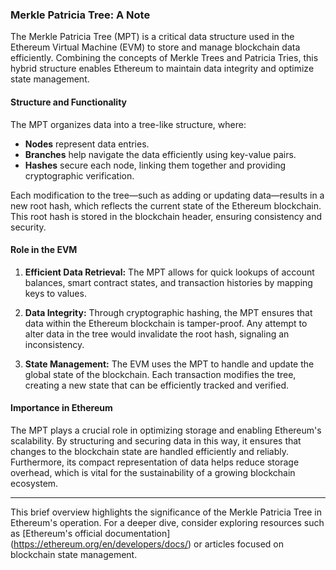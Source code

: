 ### Merkle Patricia Tree: A Note

The Merkle Patricia Tree (MPT) is a critical data structure used in the Ethereum Virtual Machine (EVM) 
to store and manage blockchain data efficiently. Combining the concepts of Merkle Trees and Patricia Tries, 
this hybrid structure enables Ethereum to maintain data integrity and optimize state management.

#### Structure and Functionality
The MPT organizes data into a tree-like structure, where:
- **Nodes** represent data entries.
- **Branches** help navigate the data efficiently using key-value pairs.
- **Hashes** secure each node, linking them together and providing cryptographic verification.

Each modification to the tree—such as adding or updating data—results in a new root hash, which reflects 
the current state of the Ethereum blockchain. This root hash is stored in the blockchain header, ensuring 
consistency and security.

#### Role in the EVM
1. **Efficient Data Retrieval:**
   The MPT allows for quick lookups of account balances, smart contract states, and transaction histories by 
   mapping keys to values.

2. **Data Integrity:**
   Through cryptographic hashing, the MPT ensures that data within the Ethereum blockchain is tamper-proof. 
   Any attempt to alter data in the tree would invalidate the root hash, signaling an inconsistency.

3. **State Management:**
   The EVM uses the MPT to handle and update the global state of the blockchain. Each transaction modifies 
   the tree, creating a new state that can be efficiently tracked and verified.

#### Importance in Ethereum
The MPT plays a crucial role in optimizing storage and enabling Ethereum's scalability. By structuring and 
securing data in this way, it ensures that changes to the blockchain state are handled efficiently and reliably. Furthermore, its compact representation of data helps reduce storage overhead, which is vital for the sustainability of a growing blockchain ecosystem.

---
This brief overview highlights the significance of the Merkle Patricia Tree in Ethereum's operation. 
For a deeper dive, consider exploring resources such as [Ethereum's official documentation]
(https://ethereum.org/en/developers/docs/) or articles focused on blockchain state management.

